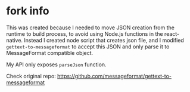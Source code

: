 # fork info

This was created because I needed to move JSON creation from the runtime to build process, to avoid
using Node.js functions in the react-native. Instead I created node script that creates json file,
and I modified `gettext-to-messageformat` to accept this JSON and only parse it to MessageFormat compatible object.

My API only exposes `parseJson` function.

Check original repo: https://github.com/messageformat/gettext-to-messageformat